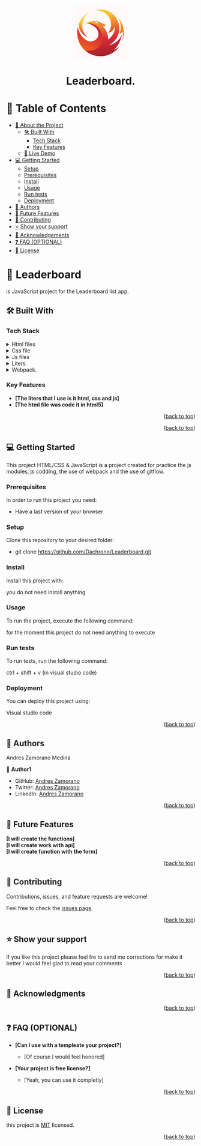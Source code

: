 <a name="readme-top"></a>

<div align="center">
  <img src="./logo.png" alt="logo" width="140"  height="auto" />
  <br/>

  <h1><b>Leaderboard.</b></h1>

</div>

<!-- TABLE OF CONTENTS -->

# 📗 Table of Contents

- [📖 About the Project](#about-project)
  - [🛠 Built With](#built-with)
    - [Tech Stack](#tech-stack)
    - [Key Features](#key-features)
  - [🚀 Live Demo](#live-demo)
- [💻 Getting Started](#getting-started)
  - [Setup](#setup)
  - [Prerequisites](#prerequisites)
  - [Install](#install)
  - [Usage](#usage)
  - [Run tests](#run-tests)
  - [Deployment](#deployment)
- [👥 Authors](#authors)
- [🔭 Future Features](#future-features)
- [🤝 Contributing](#contributing)
- [⭐️ Show your support](#support)
- [🙏 Acknowledgements](#acknowledgements)
- [❓ FAQ (OPTIONAL)](#faq)
- [📝 License](#license)

<!-- PROJECT DESCRIPTION -->

# 📖 Leaderboard <a name="about-project"></a>

is JavaScript project for the Leaderboard list app. 

## 🛠 Built With <a name="built-with"></a>

### Tech Stack <a name="tech-stack"></a>

<details>
  <summary>Html files</summary>
  <ul>
    <li>this files contends all html code, font, links, css links, js links</li>
  </ul>
</details>

<details>
<summary>Css file</summary>
  <ul>
    <li>this files help us to give the visual part to the html files content</li>
  </ul>
</details>

<details>
<summary>Js files</summary>
  <ul>
    <li>this file help us to use DOM into the html files and do funtions features</li>
  </ul>
</details>

<details>
  <summary>Liters</summary>
  <ul>
    <li>I use liters to help find error in the code </li>
  </ul>
</details>

<details>
  <summary>Webpack.</summary>
  <ul>
    <li>I use web pack in this project </li>
  </ul>
</details>

### Key Features <a name="key-features"></a>

- **[The liters that I use is it html, css and js]**
- **[The html file was code it in html5]**

<p align="right">(<a href="#readme-top">back to top</a>)</p>

<p align="right">(<a href="#readme-top">back to top</a>)</p>

## 💻 Getting Started <a name="getting-started"></a>

This project HTML/CSS & JavaScript is a project created for practice the js modules, js codding, the use of webpack and the use of gitflow. 

### Prerequisites

In order to run this project you need:

- Have a last version of your browser

### Setup

Clone this repository to your desired folder:

- git clone https://github.com/Dachrono/Leaderboard.git


### Install

Install this project with:

you do not need install anything

### Usage

To run the project, execute the following command:

for the moment this project do not need anything to execute

### Run tests

To run tests, run the following command:

ctrl + shift + v (in visual studio code)

### Deployment

You can deploy this project using:

Visual studio code 

<p align="right">(<a href="#readme-top">back to top</a>)</p>

## 👥 Authors <a name="authors"></a>

Andres Zamorano Medina

👤 **Author1**

- GitHub: [Andres Zamorano](https://github.com/Dachrono)
- Twitter: [Andres Zamorano](https://twitter.com/Dachrono)
- LinkedIn: [Andres Zamorano](https://www.linkedin.com/in/andres-zamorano-785b77a1/)

<p align="right">(<a href="#readme-top">back to top</a>)</p>

## 🔭 Future Features <a name="future-features"></a>

**[I will create the functions]**<br>
**[I will create work with api]**<br>
**[I will create function with the form]**

<p align="right">(<a href="#readme-top">back to top</a>)</p>

## 🤝 Contributing <a name="contributing"></a>

Contributions, issues, and feature requests are welcome!

Feel free to check the [issues page](https://github.com/Dachrono/Leaderboard/issues).

<p align="right">(<a href="#readme-top">back to top</a>)</p>

<!-- SUPPORT -->

## ⭐️ Show your support <a name="support"></a>

If you like this project please feel fre to send me corrections for make it better I would feel glad to read your comments  

<p align="right">(<a href="#readme-top">back to top</a>)</p>

<!-- ACKNOWLEDGEMENTS -->

## 🙏 Acknowledgments <a name="acknowledgements"></a>



<p align="right">(<a href="#readme-top">back to top</a>)</p>

<!-- FAQ (optional) -->

## ❓ FAQ (OPTIONAL) <a name="faq"></a>


- **[Can I use with a templeate your project?]**

  - [Of course I would feel honored]

- **[Your project is free license?]**

  - [Yeah, you can use it completly]

<p align="right">(<a href="#readme-top">back to top</a>)</p>

<!-- LICENSE -->

## 📝 License <a name="license"></a>

this project is [MIT](./LICENSE) licensed.

<p align="right">(<a href="#readme-top">back to top</a>)</p>